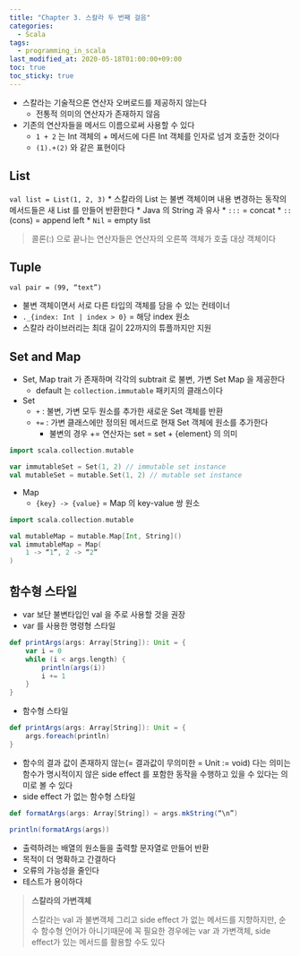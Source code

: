 ```yaml
---
title: "Chapter 3. 스칼라 두 번째 걸음"
categories:
  - Scala
tags:
  - programming_in_scala
last_modified_at: 2020-05-18T01:00:00+09:00
toc: true
toc_sticky: true
---
```

* 스칼라는 기술적으론 연산자 오버로드를 제공하지 않는다
	* 전통적 의미의 연산자가 존재하지 않음
* 기존의 연산자들을 메서드 이름으로써 사용할 수 있다
	* `1 + 2` 는 Int 객체의 + 메서드에 다른 Int 객체를 인자로 넘겨 호출한 것이다
	* `(1).+(2)` 와 같은 표현이다

## List
`val list = List(1, 2, 3)`
	* 스칼라의 List 는 불변 객체이며 내용 변경하는 동작의 메서드들은 새 List 를 만들어 반환한다
		* Java 의 String 과 유사
	* `:::` = concat
	* `::` (cons) = append left
	* `Nil` = empty list

> 콜론(:) 으로 끝나는 연산자들은 연산자의 오른쪽 객체가 호출 대상 객체이다

## Tuple
`val pair = (99, “text”)`
* 불변 객체이면서 서로 다른 타입의 객체를 담을 수 있는 컨테이너
* `._{index: Int | index > 0}` = 해당 index 원소
* 스칼라 라이브러리는 최대 길이 22까지의 튜플까지만 지원

## Set and Map
* Set, Map trait 가 존재하며 각각의 subtrait 로 불변, 가변 Set Map 을 제공한다
	* default 는 `collection.immutable` 패키지의 클래스이다
* Set
	* `+` : 불변, 가변 모두 원소를 추가한 새로운 Set 객체를 반환
	* `+=` : 가변 클래스에만 정의된 메서드로 현재 Set 객체에 원소를 추가한다
		* 불변의 경우 += 연산자는 set = set + {element} 의 의미
		
```scala
import scala.collection.mutable

var immutableSet = Set(1, 2) // immutable set instance
val mutableSet = mutable.Set(1, 2) // mutable set instance
```

* Map
	* `{key} -> {value}` = Map 의 key-value 쌍 원소
	
```scala
import scala.collection.mutable

val mutableMap = mutable.Map[Int, String]()
val immutableMap = Map(
	1 -> “1”, 2 -> “2”
)
```

## 함수형 스타일
* var 보단 불변타입인 val 을 주로 사용할 것을 권장
* var 를 사용한 명령형 스타일

```scala
def printArgs(args: Array[String]): Unit = {
	var i = 0
	while (i < args.length) {
		println(args(i))
		i += 1
	}
}
```
* 함수형 스타일

```scala
def printArgs(args: Array[String]): Unit = {
	args.foreach(println)
}
```
* 함수의 결과 값이 존재하지 않는(= 결과값이 무의미한 = Unit := void) 다는 의미는 함수가 명시적이지 않은 side effect 를 포함한 동작을 수행하고 있을 수 있다는 의미로 볼 수 있다
* side effect 가 없는 함수형 스타일

```scala
def formatArgs(args: Array[String]) = args.mkString(“\n”)

println(formatArgs(args))
```
* 출력하려는 배열의 원소들을 출력할 문자열로 만들어 반환
* 목적이 더 명확하고 간결하다
* 오류의 가능성을 줄인다
* 테스트가 용이하다

> **스칼라의 가변객체**
>
> 스칼라는 val 과 불변객체 그리고 side effect 가 없는 메서드를 지향하지만,  순수 함수형 언어가 아니기때문에 꼭 필요한 경우에는 var 과 가변객체, side effect가 있는 메서드를 활용할 수도 있다

